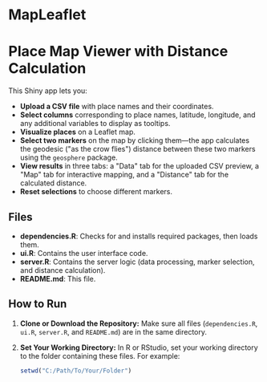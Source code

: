 # MapLeaflet
# Place Map Viewer with Distance Calculation

This Shiny app lets you:
- **Upload a CSV file** with place names and their coordinates.
- **Select columns** corresponding to place names, latitude, longitude, and any additional variables to display as tooltips.
- **Visualize places** on a Leaflet map.
- **Select two markers** on the map by clicking them—the app calculates the geodesic ("as the crow flies") distance between these two markers using the `geosphere` package.
- **View results** in three tabs: a "Data" tab for the uploaded CSV preview, a "Map" tab for interactive mapping, and a "Distance" tab for the calculated distance.
- **Reset selections** to choose different markers.

## Files

- **dependencies.R**: Checks for and installs required packages, then loads them.
- **ui.R**: Contains the user interface code.
- **server.R**: Contains the server logic (data processing, marker selection, and distance calculation).
- **README.md**: This file.

## How to Run

1. **Clone or Download the Repository:**
   Make sure all files (`dependencies.R`, `ui.R`, `server.R`, and `README.md`) are in the same directory.

2. **Set Your Working Directory:**
   In R or RStudio, set your working directory to the folder containing these files. For example:
   ```r
   setwd("C:/Path/To/Your/Folder")
